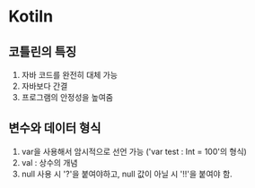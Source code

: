 # Kotiln
## 코틀린의 특징
1. 자바 코드를 완전히 대체 가능
2. 자바보다 간결
3. 프로그램의 안정성을 높여줌

## 변수와 데이터 형식
1. var을 사용해서 암시적으로 선언 가능 ('var test : Int = 100'의 형식)
2. val : 상수의 개념
3. null 사용 시 '?'을 붙여야하고, null 값이 아닐 시 '!!'을 붙여야 함.
